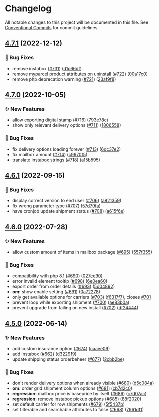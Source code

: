 # Changelog

All notable changes to this project will be documented in this file. See
[Conventional Commits](https://conventionalcommits.org) for commit guidelines.

## [4.7.1](https://github.com/myparcelnl/magento/compare/v4.7.0...v4.7.1) (2022-12-12)


### :bug: Bug Fixes

* remove instabox ([#731](https://github.com/myparcelnl/magento/issues/731)) ([d1c66df](https://github.com/myparcelnl/magento/commit/d1c66df10fef13013803dd316521841331c579f5))
* remove myparcel product attributes on uninstall ([#722](https://github.com/myparcelnl/magento/issues/722)) ([00a17c0](https://github.com/myparcelnl/magento/commit/00a17c06d9e49aef6a3619548462e9117f11791c))
* remove php deprecation warning ([#721](https://github.com/myparcelnl/magento/issues/721)) ([23af9f8](https://github.com/myparcelnl/magento/commit/23af9f88d55d5e3c1c27563d3fec6fd8572ccb9b))

## [4.7.0](https://github.com/myparcelnl/magento/compare/v4.6.1...v4.7.0) (2022-10-05)


### :sparkles: New Features

* allow exporting digital stamp ([#716](https://github.com/myparcelnl/magento/issues/716)) ([793e78c](https://github.com/myparcelnl/magento/commit/793e78cc8d4cc12e0d453a0e7b8828ed29237784))
* show only relevant delivery options ([#711](https://github.com/myparcelnl/magento/issues/711)) ([1806558](https://github.com/myparcelnl/magento/commit/1806558ea9db450fc98c7e5df0e15fbae8e5a80f))


### :bug: Bug Fixes

* fix delivery options loading forever ([#713](https://github.com/myparcelnl/magento/issues/713)) ([6dc37e2](https://github.com/myparcelnl/magento/commit/6dc37e2a8a6c1159647a976c2f99694ba52577aa))
* fix mailbox amount ([#714](https://github.com/myparcelnl/magento/issues/714)) ([c9970f5](https://github.com/myparcelnl/magento/commit/c9970f56043accdecef7a9485131076297e0e7d3))
* translate instabox strings ([#718](https://github.com/myparcelnl/magento/issues/718)) ([a15b595](https://github.com/myparcelnl/magento/commit/a15b595dd032f9f95fea54e6638af45c65a42731))

## [4.6.1](https://github.com/myparcelnl/magento/compare/v4.6.0...v4.6.1) (2022-09-15)


### :bug: Bug Fixes

* display correct version to end user ([#706](https://github.com/myparcelnl/magento/issues/706)) ([a821359](https://github.com/myparcelnl/magento/commit/a82135985f96656c7d83781e1cdc8b0c29b7e1b7))
* fix wrong parameter type ([#707](https://github.com/myparcelnl/magento/issues/707)) ([57d79fa](https://github.com/myparcelnl/magento/commit/57d79facc56d33f7049d05441c2c955ae9da943d))
* have cronjob update shipment status ([#708](https://github.com/myparcelnl/magento/issues/708)) ([a615f6e](https://github.com/myparcelnl/magento/commit/a615f6e566848b8d20493dcb7664870d8e68bfaf))

## [4.6.0](https://github.com/myparcelnl/magento/compare/v4.5.0...v4.6.0) (2022-07-28)


### :sparkles: New Features

* allow custom amount of items in mailbox package ([#695](https://github.com/myparcelnl/magento/issues/695)) ([557f355](https://github.com/myparcelnl/magento/commit/557f355e9663882764c05e39623b57233d45881e))


### :bug: Bug Fixes

* compatibility with php 8.1 ([#690](https://github.com/myparcelnl/magento/issues/690)) ([027ee90](https://github.com/myparcelnl/magento/commit/027ee90d8105bbb6fca2ca18fe87a757cd1ecd63))
* error invalid element tooltip ([#698](https://github.com/myparcelnl/magento/issues/698)) ([6e0ea60](https://github.com/myparcelnl/magento/commit/6e0ea60fd0e2d1b090e3316d5d348fa44583c4ae))
* export order from order details ([#693](https://github.com/myparcelnl/magento/issues/693)) ([5d04892](https://github.com/myparcelnl/magento/commit/5d0489224464878bb5f4c58cbc76166dbe91d66f))
* **om:** show enable setting ([#691](https://github.com/myparcelnl/magento/issues/691)) ([0a72278](https://github.com/myparcelnl/magento/commit/0a722781044ab7975022c23a509614c30ddc8368))
* only get available options for carriers ([#703](https://github.com/myparcelnl/magento/issues/703)) ([f6317f7](https://github.com/myparcelnl/magento/commit/f6317f7b3bd0312220cff3c334f88e2d80410121)), closes [#701](https://github.com/myparcelnl/magento/issues/701)
* prevent loop while exporting shipment ([#700](https://github.com/myparcelnl/magento/issues/700)) ([ae83b0a](https://github.com/myparcelnl/magento/commit/ae83b0add4cb14dd037df495670190346aeebe1f))
* prevent upgrade from failing on new install ([#702](https://github.com/myparcelnl/magento/issues/702)) ([df24444](https://github.com/myparcelnl/magento/commit/df2444414e2d024fd1e08ed3a0e50367313e556e))

## [4.5.0](https://github.com/myparcelnl/magento/compare/v4.4.0...v4.5.0) (2022-06-14)


### :sparkles: New Features

* add custom insurance option ([#674](https://github.com/myparcelnl/magento/issues/674)) ([caaee09](https://github.com/myparcelnl/magento/commit/caaee09ee09740c0d24e2bcdff138e9024a9bd24))
* add instabox ([#662](https://github.com/myparcelnl/magento/issues/662)) ([d322919](https://github.com/myparcelnl/magento/commit/d3229192fc76a8a0e927254a68d0b9c558649cb0))
* update shipping status orderbeheer ([#677](https://github.com/myparcelnl/magento/issues/677)) ([2cbb2be](https://github.com/myparcelnl/magento/commit/2cbb2bee1a5dae4883b1ab5384a12da73682e1a3))


### :bug: Bug Fixes

* don't render delivery options when already visible ([#680](https://github.com/myparcelnl/magento/issues/680)) ([d5c084a](https://github.com/myparcelnl/magento/commit/d5c084ab138c322c1a973a9443c3761015086f5c))
* **om:** order grid shipment column options ([#681](https://github.com/myparcelnl/magento/issues/681)) ([cb7d2c0](https://github.com/myparcelnl/magento/commit/cb7d2c0d23377156ce65df2a104117dade981503))
* **regression:** mailbox price is baseprice by itself ([#686](https://github.com/myparcelnl/magento/issues/686)) ([c7d07ac](https://github.com/myparcelnl/magento/commit/c7d07ac48a1d9ca15b40aa13611e608184f904b6))
* **regression:** remove instabox pickup options ([#685](https://github.com/myparcelnl/magento/issues/685)) ([88f2020](https://github.com/myparcelnl/magento/commit/88f202069a0ac7ff702db7570f386afe76db1b01))
* set default carrier for row shipments ([#679](https://github.com/myparcelnl/magento/issues/679)) ([5f5437b](https://github.com/myparcelnl/magento/commit/5f5437baeadfa635a686565624a98a89b8c37892))
* set filterable and searchable attributes to false ([#668](https://github.com/myparcelnl/magento/issues/668)) ([7961df1](https://github.com/myparcelnl/magento/commit/7961df125bb5e1fffa37fd79d5ff8dbcb453a107))
